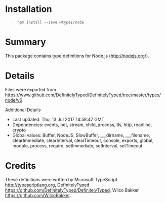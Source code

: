 # Installation
> `npm install --save @types/node`

# Summary
This package contains type definitions for Node.js (http://nodejs.org/).

# Details
Files were exported from https://www.github.com/DefinitelyTyped/DefinitelyTyped/tree/master/types/node/v6

Additional Details
 * Last updated: Thu, 13 Jul 2017 14:58:47 GMT
 * Dependencies: events, net, stream, child_process, tls, http, readline, crypto
 * Global values: Buffer, NodeJS, SlowBuffer, ___dirname, ___filename, clearImmediate, clearInterval, clearTimeout, console, exports, global, module, process, require, setImmediate, setInterval, setTimeout

# Credits
These definitions were written by Microsoft TypeScript <http://typescriptlang.org>, DefinitelyTyped <https://github.com/DefinitelyTyped/DefinitelyTyped>, Wilco Bakker <https://github.com/WilcoBakker>.
